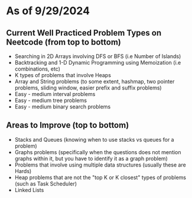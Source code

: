 # As of 9/29/2024
## Current Well Practiced Problem Types on Neetcode (from top to bottom)
* Searching in 2D Arrays involving DFS or BFS (i.e Number of Islands)
* Backtracking and 1-D Dynamic Programming using Memoization (i.e combinations, etc)
* K types of problems that involve Heaps
* Array and String problems (to some extent, hashmap, two pointer problems, sliding window, easier prefix and suffix problems)
* Easy - medium interval problems
* Easy - medium tree problems
* Easy - medium binary search problems

## Areas to Improve (top to bottom)
* Stacks and Queues (knowing when to use stacks vs queues for a problem)
* Graphs problems (specifically when the questions does not mention graphs within it, but you have to identify it as a graph problem)
* Problems that involve using multiple data structures (usually these are Hards)
* Heap problems that are not the "top K or K closest" types of problems (such as Task Scheduler)
* Linked Lists
